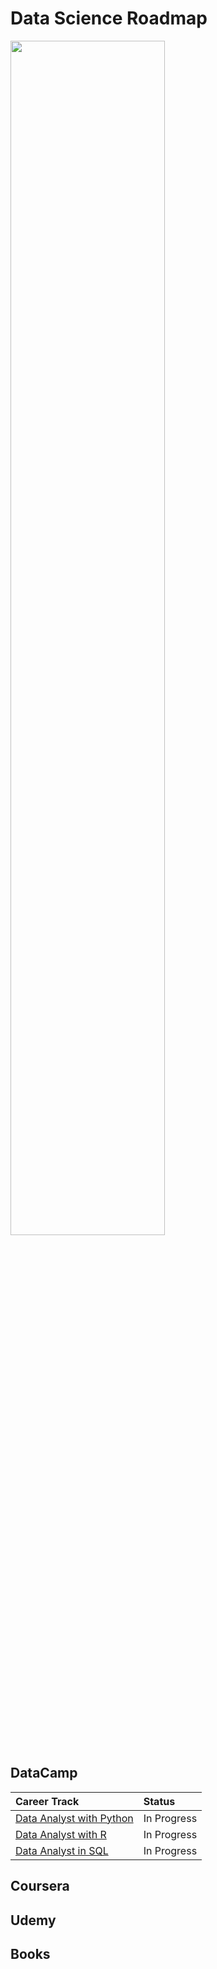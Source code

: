 # Data Science Roadmap

<img src="https://thedatascientist.com/wp-content/uploads/2019/09/data_science.jpg" width="70%" height="70%">

## DataCamp

| Career Track | Status | 
| :---- | :---- | 
| [Data Analyst with Python](https://app.datacamp.com/learn/career-tracks/data-analyst-with-python) | In Progress |
| [Data Analyst with R](https://app.datacamp.com/learn/career-tracks/data-analyst-with-r?version=6) | In Progress |
| [Data Analyst in SQL](https://app.datacamp.com/learn/career-tracks/data-analyst-in-sql?version=2) | In Progress |

## Coursera

## Udemy

## Books
